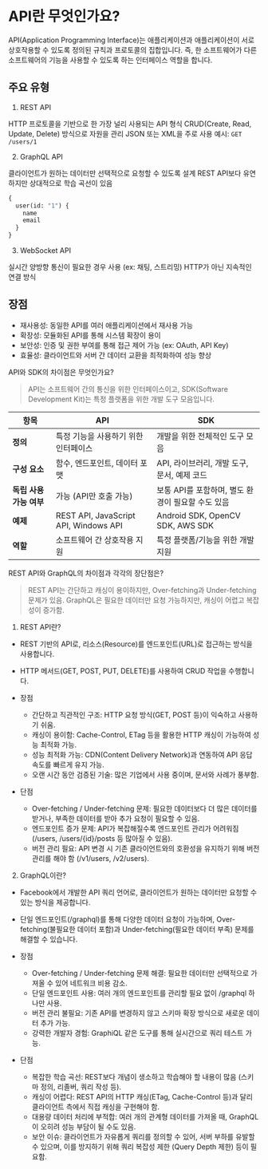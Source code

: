 # API란 무엇인가요?

API(Application Programming Interface)는 애플리케이션과 애플리케이션이 서로 상호작용할 수 있도록 정의된 규칙과 프로토콜의 집합입니다. 즉, 한 소프트웨어가 다른 소프트웨어의 기능을 사용할 수 있도록 하는 인터페이스 역할을 합니다.

## 주요 유형

1. REST API

HTTP 프로토콜을 기반으로 한 가장 널리 사용되는 API 형식
CRUD(Create, Read, Update, Delete) 방식으로 자원을 관리
JSON 또는 XML을 주로 사용
예시: `GET /users/1`

2. GraphQL API

클라이언트가 원하는 데이터만 선택적으로 요청할 수 있도록 설계
REST API보다 유연하지만 상대적으로 학습 곡선이 있음

```graphql
{
  user(id: "1") {
    name
    email
  }
}
```

3. WebSocket API

실시간 양방향 통신이 필요한 경우 사용 (ex: 채팅, 스트리밍)
HTTP가 아닌 지속적인 연결 방식

## 장점

- 재사용성: 동일한 API를 여러 애플리케이션에서 재사용 가능
- 확장성: 모듈화된 API를 통해 시스템 확장이 용이
- 보안성: 인증 및 권한 부여를 통해 접근 제어 가능 (ex: OAuth, API Key)
- 효율성: 클라이언트와 서버 간 데이터 교환을 최적화하여 성능 향상

API와 SDK의 차이점은 무엇인가요?

> API는 소프트웨어 간의 통신을 위한 인터페이스이고, SDK(Software Development Kit)는 특정 플랫폼을 위한 개발 도구 모음입니다.

| 항목                    | API                                   | SDK                                               |
| ----------------------- | ------------------------------------- | ------------------------------------------------- |
| **정의**                | 특정 기능을 사용하기 위한 인터페이스  | 개발을 위한 전체적인 도구 모음                    |
| **구성 요소**           | 함수, 엔드포인트, 데이터 포맷         | API, 라이브러리, 개발 도구, 문서, 예제 코드       |
| **독립 사용 가능 여부** | 가능 (API만 호출 가능)                | 보통 API를 포함하며, 별도 환경이 필요할 수도 있음 |
| **예제**                | REST API, JavaScript API, Windows API | Android SDK, OpenCV SDK, AWS SDK                  |
| **역할**                | 소프트웨어 간 상호작용 지원           | 특정 플랫폼/기능을 위한 개발 지원                 |

REST API와 GraphQL의 차이점과 각각의 장단점은?

> REST API는 간단하고 캐싱이 용이하지만, Over-fetching과 Under-fetching 문제가 있음. GraphQL은 필요한 데이터만 요청 가능하지만, 캐싱이 어렵고 복잡성이 증가함.

1. REST API란?

- REST 기반의 API로, 리소스(Resource)를 엔드포인트(URL)로 접근하는 방식을 사용합니다.
- HTTP 메서드(GET, POST, PUT, DELETE)를 사용하여 CRUD 작업을 수행합니다.

- 장점

  - 간단하고 직관적인 구조: HTTP 요청 방식(GET, POST 등)이 익숙하고 사용하기 쉬움.
  - 캐싱이 용이함: Cache-Control, ETag 등을 활용한 HTTP 캐싱이 가능하여 성능 최적화 가능.
  - 성능 최적화 가능: CDN(Content Delivery Network)과 연동하여 API 응답 속도를 빠르게 유지 가능.
  - 오랜 시간 동안 검증된 기술: 많은 기업에서 사용 중이며, 문서와 사례가 풍부함.

- 단점

  - Over-fetching / Under-fetching 문제: 필요한 데이터보다 더 많은 데이터를 받거나, 부족한 데이터를 받아 추가 요청이 필요할 수 있음.
  - 엔드포인트 증가 문제: API가 복잡해질수록 엔드포인트 관리가 어려워짐 (/users, /users/{id}/posts 등 많아질 수 있음).
  - 버전 관리 필요: API 변경 시 기존 클라이언트와의 호환성을 유지하기 위해 버전 관리를 해야 함 (/v1/users, /v2/users).

2. GraphQL이란?

- Facebook에서 개발한 API 쿼리 언어로, 클라이언트가 원하는 데이터만 요청할 수 있는 방식을 제공합니다.
- 단일 엔드포인트(/graphql)를 통해 다양한 데이터 요청이 가능하며, Over-fetching(불필요한 데이터 포함)과 Under-fetching(필요한 데이터 부족) 문제를 해결할 수 있습니다.

- 장점

  - Over-fetching / Under-fetching 문제 해결: 필요한 데이터만 선택적으로 가져올 수 있어 네트워크 비용 감소.
  - 단일 엔드포인트 사용: 여러 개의 엔드포인트를 관리할 필요 없이 /graphql 하나만 사용.
  - 버전 관리 불필요: 기존 API를 변경하지 않고 스키마 확장 방식으로 새로운 데이터 추가 가능.
  - 강력한 개발자 경험: GraphiQL 같은 도구를 통해 실시간으로 쿼리 테스트 가능.

- 단점

  - 복잡한 학습 곡선: REST보다 개념이 생소하고 학습해야 할 내용이 많음 (스키마 정의, 리졸버, 쿼리 작성 등).
  - 캐싱이 어렵다: REST API의 HTTP 캐싱(ETag, Cache-Control 등)과 달리 클라이언트 측에서 직접 캐싱을 구현해야 함.
  - 대용량 데이터 처리에 부적합: 여러 개의 관계형 데이터를 가져올 때, GraphQL이 오히려 성능 부담이 될 수도 있음.
  - 보안 이슈: 클라이언트가 자유롭게 쿼리를 정의할 수 있어, 서버 부하를 유발할 수 있으며, 이를 방지하기 위해 쿼리 복잡성 제한 (Query Depth 제한) 등이 필요함.
